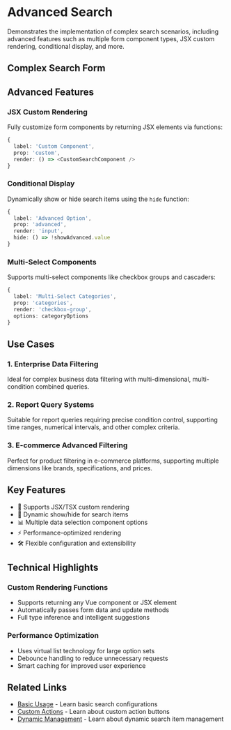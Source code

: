 # Advanced Search

Demonstrates the implementation of complex search scenarios, including advanced features such as multiple form component types, JSX custom rendering, conditional display, and more.

## Complex Search Form

<DemoPreview dir="demos/ma-search/advanced-search" />

## Advanced Features

### JSX Custom Rendering
Fully customize form components by returning JSX elements via functions:

```typescript
{
  label: 'Custom Component',
  prop: 'custom',
  render: () => <CustomSearchComponent />
}
```

### Conditional Display
Dynamically show or hide search items using the `hide` function:

```typescript
{
  label: 'Advanced Option',
  prop: 'advanced',
  render: 'input',
  hide: () => !showAdvanced.value
}
```

### Multi-Select Components
Supports multi-select components like checkbox groups and cascaders:

```typescript
{
  label: 'Multi-Select Categories',
  prop: 'categories',
  render: 'checkbox-group',
  options: categoryOptions
}
```

## Use Cases

### 1. Enterprise Data Filtering
Ideal for complex business data filtering with multi-dimensional, multi-condition combined queries.

### 2. Report Query Systems  
Suitable for report queries requiring precise condition control, supporting time ranges, numerical intervals, and other complex criteria.

### 3. E-commerce Advanced Filtering
Perfect for product filtering in e-commerce platforms, supporting multiple dimensions like brands, specifications, and prices.

## Key Features

- 🎯 Supports JSX/TSX custom rendering
- 🔄 Dynamic show/hide for search items
- 📊 Multiple data selection component options
- ⚡ Performance-optimized rendering
- 🛠 Flexible configuration and extensibility

## Technical Highlights

### Custom Rendering Functions
- Supports returning any Vue component or JSX element
- Automatically passes form data and update methods
- Full type inference and intelligent suggestions

### Performance Optimization
- Uses virtual list technology for large option sets
- Debounce handling to reduce unnecessary requests
- Smart caching for improved user experience

## Related Links

- [Basic Usage](./basic-usage) - Learn basic search configurations
- [Custom Actions](./custom-actions) - Learn about custom action buttons
- [Dynamic Management](./dynamic-items) - Learn about dynamic search item management